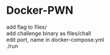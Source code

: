 # Docker-PWN

add flag to files/  
add challenge binary as files/chall  
edit port, name in docker-compose.yml  
./run
